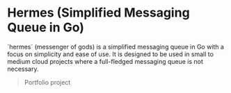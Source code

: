 # Hermes (Simplified Messaging Queue in Go)
´hermes´ (messenger of gods) is a simplified messaging queue in Go with a focus on simplicity and ease of use. 
It is designed to be used in small to medium cloud projects where a full-fledged messaging queue is not necessary.

> Portfolio project
